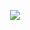 <p align="center">
 <img src="https://github-readme-stats.vercel.app/api?username=pseudokawaii&show_icons=true&theme=dark&cache_seconds=1800&include_all_commits=true&count_private=true&show_owner=true">
</p>
<!--
**pseudokawaii/pseudokawaii** is a ✨ _special_ ✨ repository because its `README.md` (this file) appears on your GitHub profile.

Here are some ideas to get you started:

- 🔭 I’m currently working on ...
- 🌱 I’m currently learning ...
- 👯 I’m looking to collaborate on ...
- 🤔 I’m looking for help with ...
- 💬 Ask me about ...
- 📫 How to reach me: ...
- 😄 Pronouns: ...
- ⚡ Fun fact: ...
-->
